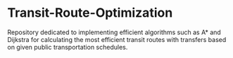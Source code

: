 # Transit-Route-Optimization
Repository dedicated to implementing efficient algorithms such as A* and Dijkstra for calculating the most efficient transit routes with transfers based on given public transportation schedules.
